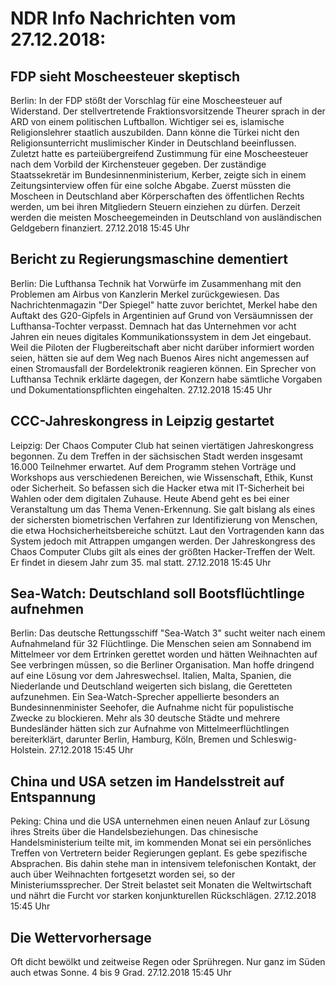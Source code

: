 # NDR Info Nachrichten vom 27.12.2018:


## FDP sieht Moscheesteuer skeptisch
Berlin: In der FDP stößt der Vorschlag für eine Moscheesteuer auf Widerstand. Der stellvertretende Fraktionsvorsitzende Theurer sprach in der ARD von einem politischen Luftballon. Wichtiger sei es, islamische Religionslehrer staatlich auszubilden. Dann könne die Türkei nicht den Religionsunterricht muslimischer Kinder in Deutschland beeinflussen. Zuletzt hatte es parteiübergreifend Zustimmung für eine Moscheesteuer nach dem Vorbild der Kirchensteuer gegeben. Der zuständige Staatssekretär im Bundesinnenministerium, Kerber, zeigte sich in einem Zeitungsinterview offen für eine solche Abgabe. Zuerst müssten die Moscheen in Deutschland aber Körperschaften des öffentlichen Rechts werden, um bei ihren Mitgliedern Steuern einziehen zu dürfen. Derzeit werden die meisten Moscheegemeinden in Deutschland von ausländischen Geldgebern finanziert. 27.12.2018 15:45 Uhr 

## Bericht zu Regierungsmaschine dementiert
Berlin: Die Lufthansa Technik hat Vorwürfe im Zusammenhang mit den Problemen am Airbus von Kanzlerin Merkel zurückgewiesen. Das Nachrichtenmagazin "Der Spiegel" hatte zuvor berichtet, Merkel habe den Auftakt des G20-Gipfels in Argentinien auf Grund von Versäumnissen der Lufthansa-Tochter verpasst. Demnach hat das Unternehmen vor acht Jahren ein neues digitales Kommunikationssystem in dem Jet eingebaut. Weil die Piloten der Flugbereitschaft aber nicht darüber informiert worden seien, hätten sie auf dem Weg nach Buenos Aires nicht angemessen auf einen Stromausfall der Bordelektronik reagieren können. Ein Sprecher von Lufthansa Technik erklärte dagegen, der Konzern habe sämtliche Vorgaben und Dokumentationspflichten eingehalten. 27.12.2018 15:45 Uhr 

## CCC-Jahreskongress in Leipzig gestartet
Leipzig: Der Chaos Computer Club hat seinen viertätigen Jahreskongress begonnen. Zu dem Treffen in der sächsischen Stadt werden insgesamt 16.000 Teilnehmer erwartet. Auf dem Programm stehen Vorträge und Workshops aus verschiedenen Bereichen, wie Wissenschaft, Ethik, Kunst oder Sicherheit. So befassen sich die Hacker etwa mit IT-Sicherheit bei Wahlen oder dem digitalen Zuhause. Heute Abend geht es bei einer Veranstaltung um das Thema Venen-Erkennung. Sie galt bislang als eines der sichersten biometrischen Verfahren zur Identifizierung von Menschen, die etwa Hochsicherheitsbereiche schützt. Laut den Vortragenden kann das System jedoch mit Attrappen umgangen werden. Der Jahreskongress des Chaos Computer Clubs gilt als eines der größten Hacker-Treffen der Welt. Er findet in diesem Jahr zum 35. mal statt. 27.12.2018 15:45 Uhr 

## Sea-Watch: Deutschland soll Bootsflüchtlinge aufnehmen
Berlin: Das deutsche Rettungsschiff "Sea-Watch 3" sucht weiter nach einem Aufnahmeland für 32 Flüchtlinge. Die Menschen seien am Sonnabend im Mittelmeer vor dem Ertrinken gerettet worden und hätten Weihnachten auf See verbringen müssen, so die Berliner Organisation. Man hoffe dringend auf eine Lösung vor dem Jahreswechsel. Italien, Malta, Spanien, die Niederlande und Deutschland weigerten sich bislang, die Geretteten aufzunehmen. Ein Sea-Watch-Sprecher appellierte besonders an Bundesinnenminister Seehofer, die Aufnahme nicht für populistische Zwecke zu blockieren. Mehr als 30 deutsche Städte und mehrere Bundesländer hätten sich zur Aufnahme von Mittelmeerflüchtlingen bereiterklärt, darunter Berlin, Hamburg, Köln, Bremen und Schleswig-Holstein. 27.12.2018 15:45 Uhr 

## China und USA setzen im Handelsstreit auf Entspannung
Peking: 			China und die USA unternehmen einen neuen Anlauf zur Lösung ihres Streits über die Handelsbeziehungen. Das chinesische Handelsministerium teilte mit, im kommenden Monat sei ein persönliches Treffen von Vertretern beider Regierungen geplant. Es gebe spezifische Absprachen. Bis dahin stehe man in intensivem telefonischen Kontakt, der auch über Weihnachten fortgesetzt worden sei, so der Ministeriumssprecher. Der Streit belastet seit Monaten die Weltwirtschaft und nährt die Furcht vor starken konjunkturellen Rückschlägen. 27.12.2018 15:45 Uhr 

## Die Wettervorhersage
Oft dicht bewölkt und zeitweise Regen oder Sprühregen. Nur ganz im Süden auch etwas Sonne. 4 bis 9 Grad. 27.12.2018 15:45 Uhr 

